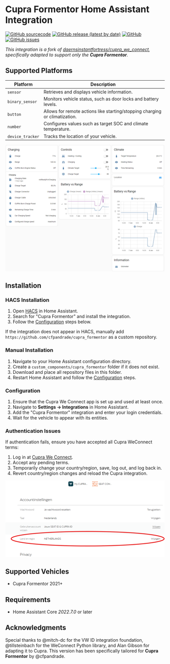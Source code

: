 # Cupra Formentor Home Assistant Integration
[![GitHub sourcecode](https://img.shields.io/badge/Source-GitHub-green)](https://github.com/cfpandrade/cupra_formentor)
[![GitHub release (latest by date)](https://img.shields.io/github/v/release/cfpandrade/cupra_formentor)](https://github.com/cfpandrade/cupra_formentor/releases/latest)
[![GitHub](https://img.shields.io/github/license/cfpandrade/cupra_formentor)](https://github.com/cfpandrade/cupra_formentor/blob/master/LICENSE)
[![GitHub issues](https://img.shields.io/github/issues/cfpandrade/cupra_formentor)](https://github.com/cfpandrade/cupra_formentor/issues)

_This integration is a fork of [daernsinstantfortress/cupra_we_connect](https://github.com/daernsinstantfortress/cupra_we_connect), specifically adapted to support only the **Cupra Formentor**._ 

## Supported Platforms
Platform | Description
-- | --
`sensor` | Retrieves and displays vehicle information.
`binary_sensor` | Monitors vehicle status, such as door locks and battery levels.
`button` | Allows for remote actions like starting/stopping charging or climatization.
`number` | Configures values such as target SOC and climate temperature.
`device_tracker` | Tracks the location of your vehicle.

![image](Example.png)

## Installation

### HACS Installation
1. Open [HACS](https://hacs.xyz/) in Home Assistant.
2. Search for "Cupra Formentor" and install the integration.
3. Follow the [Configuration](#configuration) steps below.

If the integration does not appear in HACS, manually add `https://github.com/cfpandrade/cupra_formentor` as a custom repository.

### Manual Installation
1. Navigate to your Home Assistant configuration directory.
2. Create a `custom_components/cupra_formentor` folder if it does not exist.
3. Download and place all repository files in this folder.
4. Restart Home Assistant and follow the [Configuration](#configuration) steps.

### Configuration
1. Ensure that the Cupra We Connect app is set up and used at least once.
2. Navigate to **Settings → Integrations** in Home Assistant.
3. Add the "Cupra Formentor" integration and enter your login credentials.
4. Wait for the vehicle to appear with its entities.

### Authentication Issues
If authentication fails, ensure you have accepted all Cupra WeConnect terms:
1. Log in at [Cupra We Connect](https://cupraid.vwgroup.io/account).
2. Accept any pending terms.
3. Temporarily change your country/region, save, log out, and log back in.
4. Revert country/region changes and reload the Cupra integration.

![image](login_language.png)

## Supported Vehicles
* Cupra Formentor 2021+

## Requirements
* Home Assistant Core *2022.7.0* or later

## Acknowledgments
Special thanks to @mitch-dc for the VW ID integration foundation, @tillsteinbach for the WeConnect Python library, and Alan Gibson for adapting it to Cupra. This version has been specifically tailored for **Cupra Formentor** by @cfpandrade.

